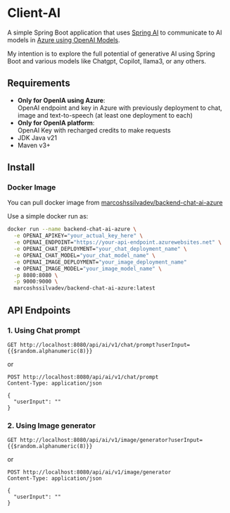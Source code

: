 # Client-AI

A simple Spring Boot application that uses [Spring AI](https://spring.io/projects/spring-ai) to communicate to AI models in [Azure using OpenAI Models](https://azure.microsoft.com/en-us/products/ai-services/openai-service).

My intention is to explore the full potential of generative AI using Spring Boot and various models like Chatgpt, Copilot, llama3, or any others.

## Requirements

- **Only for OpenIA using Azure**: <br/>OpenAI endpoint and key in Azure with previously deployment to chat, image and text-to-speech (at least one deployment to each)
- **Only for OpenIA platform**: <br/>OpenAI Key with recharged credits to make requests
- JDK Java v21
- Maven v3+

## Install

### Docker Image

You can pull docker image from [marcoshssilvadev/backend-chat-ai-azure](https://hub.docker.com/r/marcoshssilvadev/backend-chat-ai-azure)

Use a simple docker run as:

```bash
docker run --name backend-chat-ai-azure \
  -e OPENAI_APIKEY="your_actual_key_here" \
  -e OPENAI_ENDPOINT="https://your-api-endpoint.azurewebsites.net" \
  -e OPENAI_CHAT_DEPLOYMENT="your_chat_deployment_name" \
  -e OPENAI_CHAT_MODEL="your_chat_model_name" \
  -e OPENAI_IMAGE_DEPLOYMENT="your_image_deployment_name"
  -e OPENAI_IMAGE_MODEL="your_image_model_name" \
  -p 8080:8080 \
  -p 9000:9000 \
  marcoshssilvadev/backend-chat-ai-azure:latest
```

## API Endpoints

### 1. Using Chat prompt

```http request
GET http://localhost:8080/api/ai/v1/chat/prompt?userInput={{$random.alphanumeric(8)}}
```
or
```http request
POST http://localhost:8080/api/ai/v1/chat/prompt
Content-Type: application/json

{
  "userInput": ""
}
```

### 2. Using Image generator

```http request
GET http://localhost:8080/api/ai/v1/image/generator?userInput={{$random.alphanumeric(8)}}
```
or
```http request
POST http://localhost:8080/api/ai/v1/image/generator
Content-Type: application/json

{
  "userInput": ""
}
```